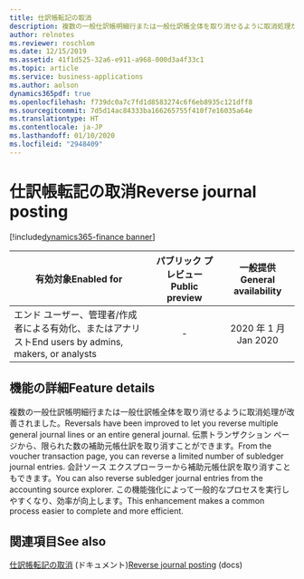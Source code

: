 ```yaml
---
title: 仕訳帳転記の取消
description: 複数の一般仕訳帳明細行または一般仕訳帳全体を取り消せるように取消処理が改善されました。
author: relnotes
ms.reviewer: roschlom
ms.date: 12/15/2019
ms.assetid: 41f1d525-32a6-e911-a968-000d3a4f33c1
ms.topic: article
ms.service: business-applications
ms.author: aolson
dynamics365pdf: true
ms.openlocfilehash: f739dc0a7c7fd1d8583274c6f6eb8935c121dff8
ms.sourcegitcommit: 7d5d14ac84333ba166265755f410f7e16035a64e
ms.translationtype: HT
ms.contentlocale: ja-JP
ms.lasthandoff: 01/10/2020
ms.locfileid: "2948409"
---
```

# <a name="reverse-journal-posting"></a><span data-ttu-id="b0e6f-103">仕訳帳転記の取消</span><span class="sxs-lookup"><span data-stu-id="b0e6f-103">Reverse journal posting</span></span>
[!include[dynamics365-finance banner](../includes/dynamics365-finance.md)]

| <span data-ttu-id="b0e6f-104">有効対象</span><span class="sxs-lookup"><span data-stu-id="b0e6f-104">Enabled for</span></span>    |  <span data-ttu-id="b0e6f-105">パブリック プレビュー</span><span class="sxs-lookup"><span data-stu-id="b0e6f-105">Public preview</span></span> | <span data-ttu-id="b0e6f-106">一般提供</span><span class="sxs-lookup"><span data-stu-id="b0e6f-106">General availability</span></span> | 
| ---------- | :----------: |:----------: |
|<span data-ttu-id="b0e6f-107">エンド ユーザー、管理者/作成者による有効化、またはアナリスト</span><span class="sxs-lookup"><span data-stu-id="b0e6f-107">End users by admins, makers, or analysts</span></span>|-| <span data-ttu-id="b0e6f-108">2020 年 1 月</span><span class="sxs-lookup"><span data-stu-id="b0e6f-108">Jan 2020</span></span>|






## <a name="feature-details"></a><span data-ttu-id="b0e6f-109">機能の詳細</span><span class="sxs-lookup"><span data-stu-id="b0e6f-109">Feature details</span></span>
<!--feature detail start -->
<span data-ttu-id="b0e6f-110">複数の一般仕訳帳明細行または一般仕訳帳全体を取り消せるように取消処理が改善されました。</span><span class="sxs-lookup"><span data-stu-id="b0e6f-110">Reversals have been improved to let you reverse multiple general journal lines or an entire general journal.</span></span> <span data-ttu-id="b0e6f-111">伝票トランザクション ページから、限られた数の補助元帳仕訳を取り消すことができます。</span><span class="sxs-lookup"><span data-stu-id="b0e6f-111">From the voucher transaction page, you can reverse a limited number of subledger journal entries.</span></span> <span data-ttu-id="b0e6f-112">会計ソース エクスプローラーから補助元帳仕訳を取り消すこともできます。</span><span class="sxs-lookup"><span data-stu-id="b0e6f-112">You can also reverse subledger journal entries from the accounting source explorer.</span></span> <span data-ttu-id="b0e6f-113">この機能強化によって一般的なプロセスを実行しやすくなり、効率が向上します。</span><span class="sxs-lookup"><span data-stu-id="b0e6f-113">This enhancement makes a common process easier to complete and more efficient.</span></span>
<!--feature detail end -->










## <a name="see-also"></a><span data-ttu-id="b0e6f-114">関連項目</span><span class="sxs-lookup"><span data-stu-id="b0e6f-114">See also</span></span>

<span data-ttu-id="b0e6f-115">[仕訳帳転記の取消](https://docs.microsoft.com/dynamics365/finance/general-ledger/reverse-journal-posting) (ドキュメント)</span><span class="sxs-lookup"><span data-stu-id="b0e6f-115">[Reverse journal posting](https://docs.microsoft.com/dynamics365/finance/general-ledger/reverse-journal-posting) (docs)</span></span>
